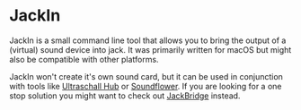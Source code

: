 # JackIn

JackIn is a small command line tool that allows you to bring the output of a (virtual) sound device into jack. It was primarily written for macOS but might also be compatible with other platforms.

JackIn won't create it's own sound card, but it can be used in conjunction with tools like [Ultraschall Hub](https://github.com/Ultraschall/ultraschall-hub) or [Soundflower](https://github.com/mattingalls/Soundflower).
If you are looking for a one stop solution you might want to check out [JackBridge](https://github.com/madhatter68/JackRouter) instead.